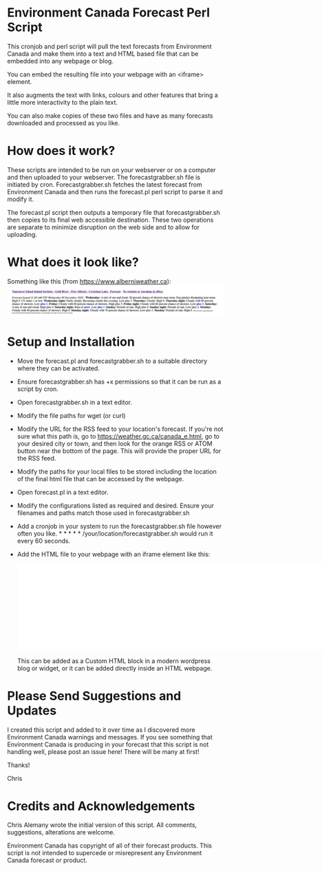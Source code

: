 # Environment Canada Forecast Perl Script
This cronjob and perl script will pull the text forecasts from Environment Canada and make them into a text and HTML based file that can be embedded into any webpage or blog.

You can embed the resulting file into your webpage with an \<iframe> element.

It also augments the text with links, colours and other features that bring a little more interactivity to the plain text.

You can also make copies of these two files and have as many forecasts downloaded and processed as you like.

# How does it work?

These scripts are intended to be run on your webserver or on a computer and then uploaded to your webserver.  The forecastgrabber.sh file is initiated by cron. Forecastgrabber.sh fetches the latest forecast from Environment Canada and then runs the forecast.pl perl script to parse it and modify it.

The forecast.pl script then outputs a temporary file that forecastgrabber.sh then copies to its final web accessible destination.  These two operations are separate to minimize disruption on the web side and to allow for uploading.

# What does it look like?

Something like this (from https://www.alberniweather.ca):
![image](https://github.com/chrisale/ECForecastGrabber/blob/main/images/forecastscreenshot.png)


# Setup and Installation

* Move the forecast.pl and forecastgrabber.sh to a suitable directory where they can be activated.

* Ensure forecastgrabber.sh has +x permissions so that it can be run as a script by cron.

* Open forecastgrabber.sh in a text editor.

* Modify the file paths for wget (or curl)

* Modify the URL for the RSS feed to your location's forecast. If you're not sure what this path is, go to https://weather.gc.ca/canada_e.html, go to your desired city or town, and then look for the orange RSS or ATOM button near the bottom of the page. This will provide the proper URL for the RSS feed. 

* Modify the paths for your local files to be stored including the location of the final html file that can be accessed by the webpage.

* Open forecast.pl in a text editor.

* Modify the configurations listed as required and desired. Ensure your filenames and paths match those used in forecastgrabber.sh

* Add a cronjob in your system to run the forecastgrabber.sh file however often you like. * * * * * /your/location/forecastgrabber.sh would run it every 60 seconds.

* Add the HTML file to your webpage with an iframe element like this:
	<iframe title="Your Local Forecast" width="1700" height="200" src="/ECForecast.html" name="YourTextForecast" style="border:none; width:1700px; height:200px; " > </iframe>
	
	This can be added as a Custom HTML block in a modern wordpress blog or widget, or it can be added directly inside an HTML webpage.
	
# Please Send Suggestions and Updates

I created this script and added to it over time as I discovered more Environment Canada warnings and messages. If you see something that Environment Canada is producing in your forecast that this script is not handling well, please post an issue here!  There will be many at first!

Thanks!

Chris


# Credits and Acknowledgements
Chris Alemany wrote the initial version of this script.  All comments, suggestions, alterations are welcome.

Environment Canada has copyright of all of their forecast products. This script is not intended to supercede or misrepresent any Environment Canada forecast or product.
